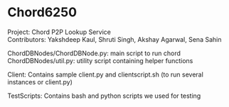 # Chord6250

Project: Chord P2P Lookup Service <br>
Contributors: Yakshdeep Kaul, Shruti Singh, Akshay Agarwal, Sena Sahin

ChordDBNodes/ChordDBNode.py: main script to run chord<br>
ChordDBNodes/util.py: utility script containing helper functions

Client: Contains sample client.py and clientscript.sh (to run several instances or client.py)

TestScripts: Contains bash and python scripts we used for testing
